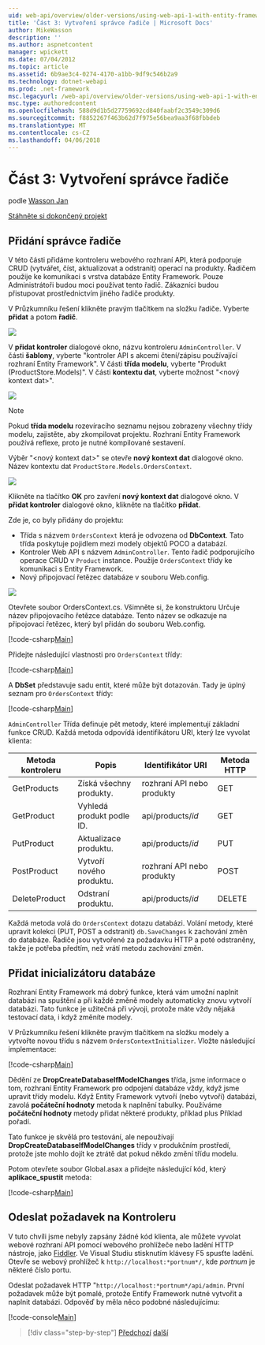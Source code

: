 ```yaml
---
uid: web-api/overview/older-versions/using-web-api-1-with-entity-framework-5/using-web-api-with-entity-framework-part-3
title: 'Část 3: Vytvoření správce řadiče | Microsoft Docs'
author: MikeWasson
description: ''
ms.author: aspnetcontent
manager: wpickett
ms.date: 07/04/2012
ms.topic: article
ms.assetid: 6b9ae3c4-0274-4170-a1bb-9df9c546b2a9
ms.technology: dotnet-webapi
ms.prod: .net-framework
msc.legacyurl: /web-api/overview/older-versions/using-web-api-1-with-entity-framework-5/using-web-api-with-entity-framework-part-3
msc.type: authoredcontent
ms.openlocfilehash: 588d9d1b5d27759692cd840faabf2c3549c309d6
ms.sourcegitcommit: f8852267f463b62d7f975e56bea9aa3f68fbbdeb
ms.translationtype: MT
ms.contentlocale: cs-CZ
ms.lasthandoff: 04/06/2018
---
```

<a name="part-3-creating-an-admin-controller"></a>Část 3: Vytvoření správce řadiče
====================
podle [Wasson Jan](https://github.com/MikeWasson)

[Stáhněte si dokončený projekt](http://code.msdn.microsoft.com/ASP-NET-Web-API-with-afa30545)

## <a name="add-an-admin-controller"></a>Přidání správce řadiče

V této části přidáme kontroleru webového rozhraní API, která podporuje CRUD (vytvářet, číst, aktualizovat a odstranit) operací na produkty. Řadičem použije ke komunikaci s vrstva databáze Entity Framework. Pouze Administrátoři budou moci používat tento řadič. Zákazníci budou přistupovat prostřednictvím jiného řadiče produkty.

V Průzkumníku řešení klikněte pravým tlačítkem na složku řadiče. Vyberte **přidat** a potom **řadič**.

![](using-web-api-with-entity-framework-part-3/_static/image1.png)

V **přidat kontroler** dialogové okno, názvu kontroleru `AdminController`. V části **šablony**, vyberte &quot;kontroler API s akcemi čtení/zápisu používající rozhraní Entity Framework&quot;. V části **třída modelu**, vyberte "Produkt (ProductStore.Models)". V části **kontextu dat**, vyberte možnost "&lt;nový kontext dat&gt;".

![](using-web-api-with-entity-framework-part-3/_static/image2.png)

> [!NOTE]
> Pokud **třída modelu** rozevíracího seznamu nejsou zobrazeny všechny třídy modelu, zajistěte, aby zkompilovat projektu. Rozhraní Entity Framework používá reflexe, proto je nutné kompilované sestavení.


Výběr "&lt;nový kontext dat&gt;" se otevře **nový kontext dat** dialogové okno. Název kontextu dat `ProductStore.Models.OrdersContext`.

![](using-web-api-with-entity-framework-part-3/_static/image3.png)

Klikněte na tlačítko **OK** pro zavření **nový kontext dat** dialogové okno. V **přidat kontroler** dialogové okno, klikněte na tlačítko **přidat**.

Zde je, co byly přidány do projektu:

- Třída s názvem `OrdersContext` která je odvozena od **DbContext**. Tato třída poskytuje pojidlem mezi modely objektů POCO a databází.
- Kontroler Web API s názvem `AdminController`. Tento řadič podporujícího operace CRUD v `Product` instance. Použije `OrdersContext` třídy ke komunikaci s Entity Framework.
- Nový připojovací řetězec databáze v souboru Web.config.

![](using-web-api-with-entity-framework-part-3/_static/image4.png)

Otevřete soubor OrdersContext.cs. Všimněte si, že konstruktoru Určuje název připojovacího řetězce databáze. Tento název se odkazuje na připojovací řetězec, který byl přidán do souboru Web.config.

[!code-csharp[Main](using-web-api-with-entity-framework-part-3/samples/sample1.cs)]

Přidejte následující vlastnosti pro `OrdersContext` třídy:

[!code-csharp[Main](using-web-api-with-entity-framework-part-3/samples/sample2.cs)]

A **DbSet** představuje sadu entit, které může být dotazován. Tady je úplný seznam pro `OrdersContext` třídy:

[!code-csharp[Main](using-web-api-with-entity-framework-part-3/samples/sample3.cs)]

`AdminController` Třída definuje pět metody, které implementují základní funkce CRUD. Každá metoda odpovídá identifikátoru URI, který lze vyvolat klienta:

| Metoda kontroleru | Popis | Identifikátor URI | Metoda HTTP |
| --- | --- | --- | --- |
| GetProducts | Získá všechny produkty. | rozhraní API nebo produkty | GET |
| GetProduct | Vyhledá produkt podle ID. | api/products/*id* | GET |
| PutProduct | Aktualizace produktu. | api/products/*id* | PUT |
| PostProduct | Vytvoří nového produktu. | rozhraní API nebo produkty | POST |
| DeleteProduct | Odstraní produktu. | api/products/*id* | DELETE |

Každá metoda volá do `OrdersContext` dotazu databázi. Volání metody, které upravit kolekci (PUT, POST a odstranit) `db.SaveChanges` k zachování změn do databáze. Řadiče jsou vytvořené za požadavku HTTP a poté odstraněny, takže je potřeba předtím, než vrátí metodu zachování změn.

## <a name="add-a-database-initializer"></a>Přidat inicializátoru databáze

Rozhraní Entity Framework má dobrý funkce, která vám umožní naplnit databázi na spuštění a při každé změně modely automaticky znovu vytvoří databázi. Tato funkce je užitečná při vývoji, protože máte vždy nějaká testovací data, i když změníte modely.

V Průzkumníku řešení klikněte pravým tlačítkem na složku modely a vytvořte novou třídu s názvem `OrdersContextInitializer`. Vložte následující implementace:

[!code-csharp[Main](using-web-api-with-entity-framework-part-3/samples/sample4.cs)]

Dědění ze **DropCreateDatabaseIfModelChanges** třída, jsme informace o tom, rozhraní Entity Framework pro odpojení databáze vždy, když jsme upravit třídy modelu. Když Entity Framework vytvoří (nebo vytvoří) databázi, zavolá **počáteční hodnoty** metoda k naplnění tabulky. Používáme **počáteční hodnoty** metody přidat některé produkty, příklad plus Příklad pořadí.

Tato funkce je skvělá pro testování, ale nepoužívají **DropCreateDatabaseIfModelChanges** třídy v produkčním prostředí, protože jste mohlo dojít ke ztrátě dat pokud někdo změní třídu modelu.

Potom otevřete soubor Global.asax a přidejte následující kód, který **aplikace\_spustit** metoda:

[!code-csharp[Main](using-web-api-with-entity-framework-part-3/samples/sample5.cs)]

## <a name="send-a-request-to-the-controller"></a>Odeslat požadavek na Kontroleru

V tuto chvíli jsme nebyly zapsány žádné kód klienta, ale můžete vyvolat webové rozhraní API pomocí webového prohlížeče nebo ladění HTTP nástroje, jako [Fiddler](http://www.fiddler2.com/fiddler2/). Ve Visual Studiu stisknutím klávesy F5 spusťte ladění. Otevře se webový prohlížeč k `http://localhost:*portnum*/`, kde *portnum* je některé číslo portu.

Odeslat požadavek HTTP "`http://localhost:*portnum*/api/admin`. První požadavek může být pomalé, protože Entify Framework nutné vytvořit a naplnit databázi. Odpověď by měla něco podobné následujícímu:

[!code-console[Main](using-web-api-with-entity-framework-part-3/samples/sample6.cmd)]

> [!div class="step-by-step"]
> [Předchozí](using-web-api-with-entity-framework-part-2.md)
> [další](using-web-api-with-entity-framework-part-4.md)
